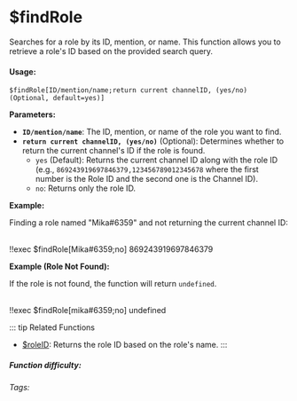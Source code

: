 # $findRole

Searches for a role by its ID, mention, or name. This function allows you to retrieve a role's ID based on the provided search query.

#### Usage:

`$findRole[ID/mention/name;return current channelID, (yes/no) (Optional, default=yes)]`

**Parameters:**

*   **`ID/mention/name`**:  The ID, mention, or name of the role you want to find.
*   **`return current channelID, (yes/no)`** (Optional):  Determines whether to return the current channel's ID if the role is found.
    *   `yes` (Default): Returns the current channel ID along with the role ID (e.g., `869243919697846379,123456789012345678` where the first number is the Role ID and the second one is the Channel ID).
    *   `no`: Returns only the role ID.

**Example:**

Finding a role named "Mika#6359" and not returning the current channel ID:

<br/>
<discord-messages>
	<discord-message :bot="false" role-color="#ffcc9a" author="Member">
		!!exec $findRole[Mika#6359;no]
	</discord-message>
	<discord-message :bot="true" role-color="#0099ff" author="Custom Command" avatar="https://media.discordapp.net/avatars/725721249652670555/781224f90c3b841ba5b40678e032f74a.webp">
		869243919697846379
	</discord-message>
</discord-messages>

**Example (Role Not Found):**

If the role is not found, the function will return `undefined`.

<br/>
<discord-messages>
	<discord-message :bot="false" role-color="#ffcc9a" author="Member">
		!!exec $findRole[mika#6359;no]
	</discord-message>
	<discord-message :bot="true" role-color="#0099ff" author="Custom Command" avatar="https://media.discordapp.net/avatars/725721249652670555/781224f90c3b841ba5b40678e032f74a.webp">
		undefined
	</discord-message>
</discord-messages>

::: tip Related Functions
*   [$roleID](../Role/roleID.md): Returns the role ID based on the role's name.
:::

##### Function difficulty: <Badge type="warning" text="Medium" vertical="middle" />
###### Tags: <Badge type="tip" text="find Role" vertical="middle" /> <Badge type="tip" text="Role ID" vertical="middle" /> <Badge type="tip" text="Roles" vertical="middle" /> <Badge type="tip" text="Search Roles" vertical="middle" /> <Badge type="tip" text="Found Roles" vertical="middle" />